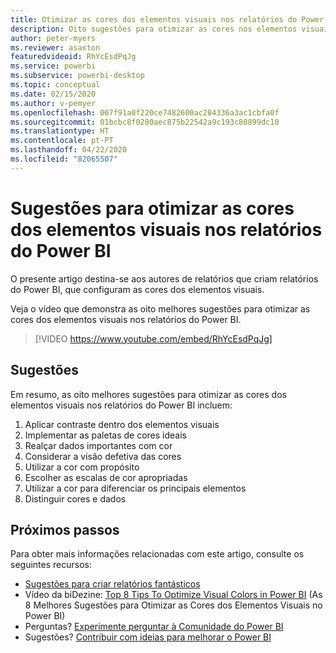 ```yaml
---
title: Otimizar as cores dos elementos visuais nos relatórios do Power BI
description: Oito sugestões para otimizar as cores nos elementos visuais de relatórios do Power BI, no Power BI Desktop ou no serviço Power BI.
author: peter-myers
ms.reviewer: asaxton
featuredvideoid: RhYcEsdPqJg
ms.service: powerbi
ms.subservice: powerbi-desktop
ms.topic: conceptual
ms.date: 02/15/2020
ms.author: v-pemyer
ms.openlocfilehash: 007f91a0f220ce7482600ac284336a3ac1cbfa0f
ms.sourcegitcommit: 01bcbc8f0280aec875b22542a9c193c80899dc10
ms.translationtype: HT
ms.contentlocale: pt-PT
ms.lasthandoff: 04/22/2020
ms.locfileid: "82065507"
---
```

# <a name="tips-to-optimize-visual-colors-in-power-bi-reports"></a>Sugestões para otimizar as cores dos elementos visuais nos relatórios do Power BI

O presente artigo destina-se aos autores de relatórios que criam relatórios do Power BI, que configuram as cores dos elementos visuais.

Veja o vídeo que demonstra as oito melhores sugestões para otimizar as cores dos elementos visuais nos relatórios do Power BI.

> [!VIDEO https://www.youtube.com/embed/RhYcEsdPqJg]

## <a name="tips"></a>Sugestões

Em resumo, as oito melhores sugestões para otimizar as cores dos elementos visuais nos relatórios do Power BI incluem:

1. Aplicar contraste dentro dos elementos visuais
1. Implementar as paletas de cores ideais
1. Realçar dados importantes com cor
1. Considerar a visão defetiva das cores
1. Utilizar a cor com propósito
1. Escolher as escalas de cor apropriadas
1. Utilizar a cor para diferenciar os principais elementos
1. Distinguir cores e dados

## <a name="next-steps"></a>Próximos passos

Para obter mais informações relacionadas com este artigo, consulte os seguintes recursos:

- [Sugestões para criar relatórios fantásticos](../desktop-tips-and-tricks-for-creating-reports.md)
- Vídeo da biDezine: [Top 8 Tips To Optimize Visual Colors in Power BI](https://www.youtube.com/watch?v=RhYcEsdPqJg) (As 8 Melhores Sugestões para Otimizar as Cores dos Elementos Visuais no Power BI)
- Perguntas? [Experimente perguntar à Comunidade do Power BI](https://community.powerbi.com/)
- Sugestões? [Contribuir com ideias para melhorar o Power BI](https://ideas.powerbi.com)
